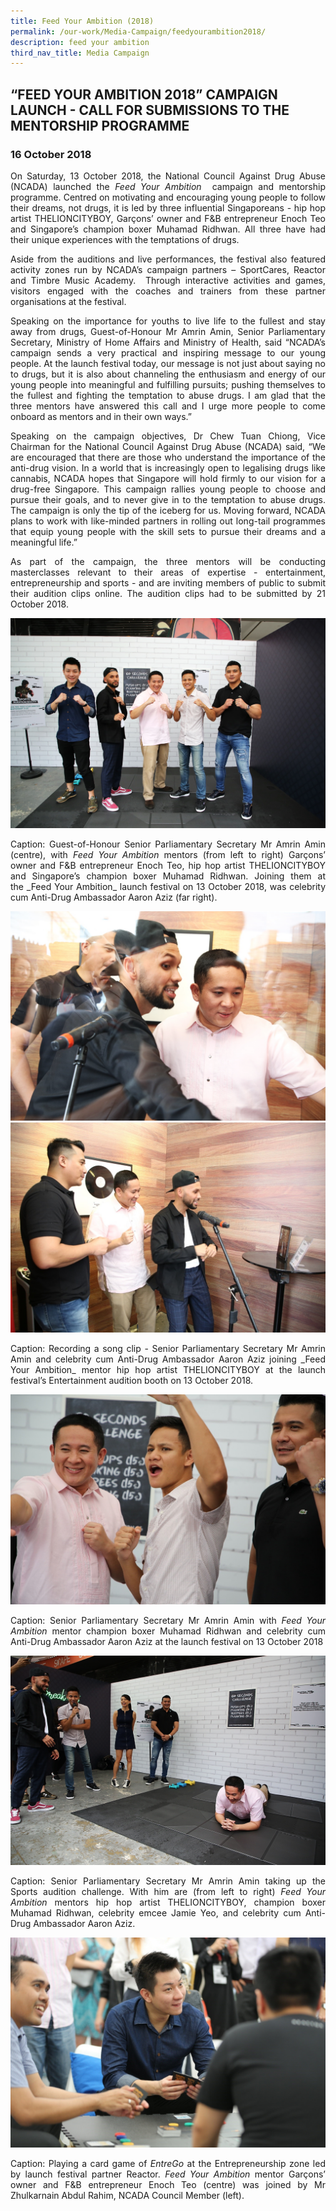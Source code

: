 ```yaml
---
title: Feed Your Ambition (2018)
permalink: /our-work/Media-Campaign/feedyourambition2018/
description: feed your ambition
third_nav_title: Media Campaign
---
```

“FEED YOUR AMBITION 2018” CAMPAIGN LAUNCH - CALL FOR SUBMISSIONS TO THE MENTORSHIP PROGRAMME
--------------------------------------------------------------------------------------------

### 16 October 2018

<p align="justify"> On Saturday, 13 October 2018, the National Council Against Drug Abuse (NCADA) launched the <i>Feed Your Ambition </i> campaign and mentorship programme. Centred on motivating and encouraging young people to follow their dreams, not drugs, it is led by three influential Singaporeans - hip hop artist THELIONCITYBOY, Garçons’ owner and F&B entrepreneur Enoch Teo and Singapore’s champion boxer Muhamad Ridhwan. All three have had their unique experiences with the temptations of drugs.

<p align="justify"> Aside from the auditions and live performances, the festival also featured activity zones run by NCADA’s campaign partners – SportCares, Reactor and Timbre Music Academy.  Through interactive activities and games, visitors engaged with the coaches and trainers from these partner organisations at the festival.

<p align="justify">Speaking on the importance for youths to live life to the fullest and stay away from drugs, Guest-of-Honour Mr Amrin Amin, Senior Parliamentary Secretary, Ministry of Home Affairs and Ministry of Health, said “NCADA’s campaign sends a very practical and inspiring message to our young people. At the launch festival today, our message is not just about saying no to drugs, but it is also about channeling the enthusiasm and energy of our young people into meaningful and fulfilling pursuits; pushing themselves to the fullest and fighting the temptation to abuse drugs. I am glad that the three mentors have answered this call and I urge more people to come onboard as mentors and in their own ways.”

<p align="justify">Speaking on the campaign objectives, Dr Chew Tuan Chiong, Vice Chairman for the National Council Against Drug Abuse (NCADA) said, “We are encouraged that there are those who understand the importance of the anti-drug vision. In a world that is increasingly open to legalising drugs like cannabis, NCADA hopes that Singapore will hold firmly to our vision for a drug-free Singapore. This campaign rallies young people to choose and pursue their goals, and to never give in to the temptation to abuse drugs. The campaign is only the tip of the iceberg for us. Moving forward, NCADA plans to work with like-minded partners in rolling out long-tail programmes that equip young people with the skill sets to pursue their dreams and a meaningful life.”

<p align="justify">As part of the campaign, the three mentors will be conducting masterclasses relevant to their areas of expertise - entertainment, entrepreneurship and sports - and are inviting members of public to submit their audition clips online. The audition clips had to be submitted by 21 October 2018. 
	
![](/images/FYA/2018-media-launch-1.png)
<p align="justify">Caption: Guest-of-Honour Senior Parliamentary Secretary Mr Amrin Amin (centre), with <i>Feed Your Ambition</i> mentors (from left to right) Garçons’ owner and F&B entrepreneur Enoch Teo, hip hop artist THELIONCITYBOY and Singapore’s champion boxer Muhamad Ridhwan. Joining them at the _Feed Your Ambition_ launch festival on 13 October 2018, was celebrity cum Anti-Drug Ambassador Aaron Aziz (far right).   
  
![](/images/FYA/2018-media-launch-2.png)
![](/images/FYA/2018-media-launch-3.jpg)  

	
<p align="justify"> Caption: Recording a song clip - Senior Parliamentary Secretary Mr Amrin Amin and celebrity cum Anti-Drug Ambassador Aaron Aziz joining _Feed Your Ambition_ mentor hip hop artist THELIONCITYBOY at the launch festival’s Entertainment audition booth on 13 October 2018.  
  
![](/images/FYA/2018-media-launch-4.jpg) 
<p align="justify"> Caption: Senior Parliamentary Secretary Mr Amrin Amin with <i>Feed Your Ambition</i> mentor champion boxer Muhamad Ridhwan and celebrity cum Anti-Drug Ambassador Aaron Aziz at the launch festival on 13 October 2018  
  
![](/images/FYA/2018-media-launch-5.png)
<p align="justify">Caption: Senior Parliamentary Secretary Mr Amrin Amin taking up the Sports audition challenge. With him are (from left to right) <i>Feed Your Ambition</i> mentors hip hop artist THELIONCITYBOY, champion boxer Muhamad Ridhwan, celebrity emcee Jamie Yeo, and celebrity cum Anti-Drug Ambassador Aaron Aziz.  
  
![](/images/FYA/2018-media-launch-6.jpg)

<p align="justify">Caption: Playing a card game of <i>EntreGo</i> at the Entrepreneurship zone led by launch festival partner Reactor. <i>Feed Your Ambition</i> mentor Garçons’ owner and F&B entrepreneur Enoch Teo (centre) was joined by Mr Zhulkarnain Abdul Rahim, NCADA Council Member (left).